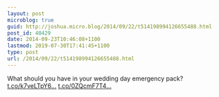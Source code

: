 ```yaml
---
layout: post
microblog: true
guid: http://joshua.micro.blog/2014/09/22/t514198994126655488.html
post_id: 40429
date: 2014-09-23T10:46:08+1100
lastmod: 2019-07-30T17:41:45+1100
type: post
url: /2014/09/22/t514198994126655488.html
---
```

What should you have in your wedding day emergency pack? [t.co/k7veLTpY6...](http://t.co/k7veLTpY6x) [t.co/0ZQcmF7T4...](http://t.co/0ZQcmF7T4w)
